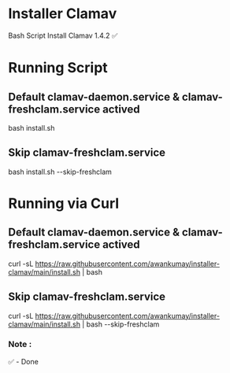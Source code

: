 # Installer Clamav

Bash Script Install Clamav 1.4.2 ✅

# Running Script

## Default clamav-daemon.service & clamav-freshclam.service actived

bash install.sh 

## Skip clamav-freshclam.service

bash install.sh --skip-freshclam

# Running via Curl

## Default clamav-daemon.service & clamav-freshclam.service actived

curl -sL https://raw.githubusercontent.com/awankumay/installer-clamav/main/install.sh | bash  

## Skip clamav-freshclam.service

curl -sL https://raw.githubusercontent.com/awankumay/installer-clamav/main/install.sh | bash --skip-freshclam 


### Note :

✅ - Done